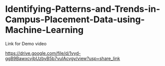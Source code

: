 # Identifying-Patterns-and-Trends-in-Campus-Placement-Data-using-Machine-Learning

Link for Demo video

https://drive.google.com/file/d/1vyd-ggB9BawxcvjbUzbyB5b7vulAcvgy/view?usp=share_link
